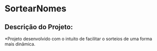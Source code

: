 # SortearNomes

## Descrição do Projeto:
*Projeto desenvolvido com o intuito de facilitar o sorteios de uma forma mais dinâmica.